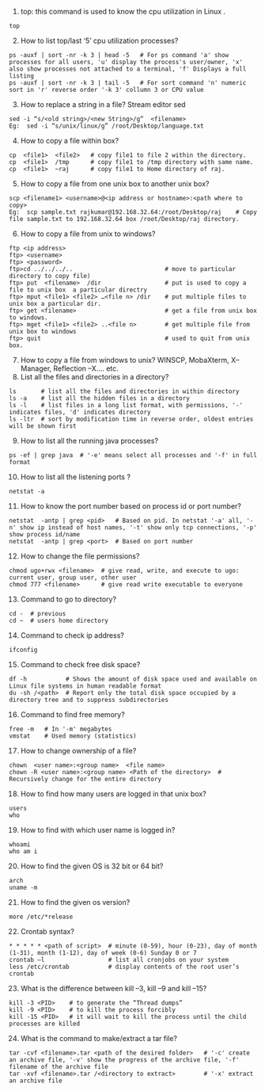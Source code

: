 1)	top:  this command is used to know the cpu utilization in Linux .
```
top
```
2)	How to list top/last ‘5’ cpu utilization processes?
``` 
ps -auxf | sort -nr -k 3 | head -5   # For ps command 'a' show processes for all users, 'u' display the process's user/owner, 'x' also show processes not attached to a terminal, 'f' Displays a full listing
ps -auxf | sort -nr -k 3 | tail -5   # For sort command 'n' numeric sort in 'r' reverse order '-k 3' collumn 3 or CPU value
```
3)	How to replace a string in a file? Stream editor sed
```
sed -i “s/<old string>/<new String>/g”  <filename>
Eg:  sed -i “s/unix/linux/g” /root/Desktop/language.txt
```
4)	How to copy a file within box?
```
cp  <file1>  <file2>   # copy file1 to file 2 within the directory.
cp  <file1>  /tmp      # copy file1 to /tmp directory with same name.
cp  <file1>  ~raj      # copy file1 to Home directory of raj.
```
5)	How to copy a file from one unix box to another unix box?
```
scp <filename1> <username>@<ip address or hostname>:<path where to copy>
Eg:  scp sample.txt rajkumar@192.168.32.64:/root/Desktop/raj    # Copy file sample.txt to 192.168.32.64 box /root/Desktop/raj directory.
```
6)	How to copy a file from unix to windows?
```
ftp <ip address>
ftp> <username>
ftp> <password>
ftp>cd ../../../..                          # move to particular directory to copy file)
ftp> put  <filename>  /dir                  # put is used to copy a file to unix box  a particular directry
ftp> mput <file1> <file2> …<file n> /dir    # put multiple files to unix box a particular dir.
ftp> get <filename>                         # get a file from unix box to windows.
ftp> mget <file1> <file2> ..<file n>        # get multiple file from unix box to windows
ftp> quit                                   # used to quit from unix box.
```
7)	How to copy a file from windows to unix? WINSCP, MobaXterm, X–Manager, Reflection –X…. etc.
8)	List  all the files and directories in a directory?
```
ls       # list all the files and directories in within directory
ls -a    # list all the hidden files in a directory
ls -l    # list files in a long list format, with permissions, '-' indicates files, 'd' indicates directory
ls -ltr  # sort by modification time in reverse order, oldest entries will be shown first
```
9)	How to list all the running java processes?
```
ps -ef | grep java  # '-e' means select all processes and '-f' in full format
```
10)	How to list all the listening ports ?
```
netstat -a
```
11) How to know the port number based on process id or port number?
```
netstat  -antp | grep <pid>   # Based on pid. In netstat '-a' all, '-n' show ip instead of host names, '-t' show only tcp connections, '-p' show process id/name
netstat  -antp | grep <port>  # Based on port number
```
12)	How to change the file permissions?
```
chmod ugo+rwx <filename>  # give read, write, and execute to ugo: current user, group user, other user
chmod 777 <filename>      # give read write executable to everyone
```
13)	Command to go to directory?
```
cd -  # previous
cd ~  # users home directory
```
14)	Command to check ip address?
```
ifconfig
```
15)	Command to check free disk space?
```
df -h           # Shows the amount of disk space used and available on Linux file systems in human readable format
du -sh /<path>  # Report only the total disk space occupied by a directory tree and to suppress subdirectories
```
16)	Command to find free memory?
```
free -m   # In '-m' megabytes
vmstat    # Used memory (statistics)
```
17)	How to change ownership of a file?
```
chown  <user name>:<group name>  <file name>
chown -R <user name>:<group name> <Path of the directory>  # Recursively change for the entire directory
```
18)	How to find how many users are logged in that unix box? 
```
users
who
```
19)	How to find with which user name is logged in?
```
whoami
who am i 
```
20)	How to find the given OS is 32 bit or 64 bit?
```
arch
uname -m
```
21)	How to find the given os version?
```
more /etc/*release
```
22)	Crontab syntax?
```
* * * * * <path of script>  # minute (0-59), hour (0-23), day of month (1-31), month (1-12), day of week (0-6) Sunday 0 or 7
crontab –l                  # list all cronjobs on your system
less /etc/crontab           # display contents of the root user’s crontab
```
23)	What is the difference between kill –3, kill –9 and kill –15?
```
kill -3 <PID>    # to generate the “Thread dumps”
kill -9 <PID>    # to kill the process forcibly
kill -15 <PID>   # it will wait to kill the process until the child processes are killed
```
24)	What is the command to make/extract a tar file?
```
tar -cvf <filename>.tar <path of the desired folder>   # '-c' create an archive file, '-v' show the progress of the archive file, '-f' filename of the archive file
tar -xvf <filename>.tar /<directory to extract>        # '-x' extract an archive file
```
